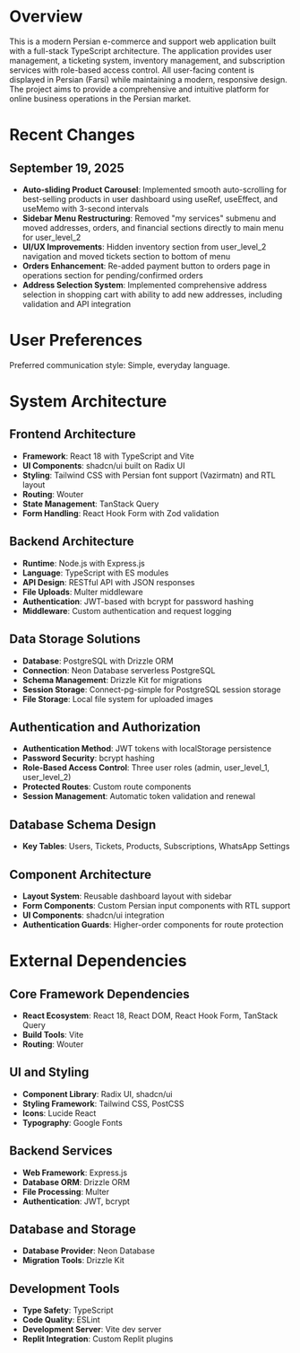 # Overview

This is a modern Persian e-commerce and support web application built with a full-stack TypeScript architecture. The application provides user management, a ticketing system, inventory management, and subscription services with role-based access control. All user-facing content is displayed in Persian (Farsi) while maintaining a modern, responsive design. The project aims to provide a comprehensive and intuitive platform for online business operations in the Persian market.

# Recent Changes

## September 19, 2025
- **Auto-sliding Product Carousel**: Implemented smooth auto-scrolling for best-selling products in user dashboard using useRef, useEffect, and useMemo with 3-second intervals
- **Sidebar Menu Restructuring**: Removed "my services" submenu and moved addresses, orders, and financial sections directly to main menu for user_level_2
- **UI/UX Improvements**: Hidden inventory section from user_level_2 navigation and moved tickets section to bottom of menu
- **Orders Enhancement**: Re-added payment button to orders page in operations section for pending/confirmed orders
- **Address Selection System**: Implemented comprehensive address selection in shopping cart with ability to add new addresses, including validation and API integration

# User Preferences

Preferred communication style: Simple, everyday language.

# System Architecture

## Frontend Architecture
- **Framework**: React 18 with TypeScript and Vite
- **UI Components**: shadcn/ui built on Radix UI
- **Styling**: Tailwind CSS with Persian font support (Vazirmatn) and RTL layout
- **Routing**: Wouter
- **State Management**: TanStack Query
- **Form Handling**: React Hook Form with Zod validation

## Backend Architecture
- **Runtime**: Node.js with Express.js
- **Language**: TypeScript with ES modules
- **API Design**: RESTful API with JSON responses
- **File Uploads**: Multer middleware
- **Authentication**: JWT-based with bcrypt for password hashing
- **Middleware**: Custom authentication and request logging

## Data Storage Solutions
- **Database**: PostgreSQL with Drizzle ORM
- **Connection**: Neon Database serverless PostgreSQL
- **Schema Management**: Drizzle Kit for migrations
- **Session Storage**: Connect-pg-simple for PostgreSQL session storage
- **File Storage**: Local file system for uploaded images

## Authentication and Authorization
- **Authentication Method**: JWT tokens with localStorage persistence
- **Password Security**: bcrypt hashing
- **Role-Based Access Control**: Three user roles (admin, user_level_1, user_level_2)
- **Protected Routes**: Custom route components
- **Session Management**: Automatic token validation and renewal

## Database Schema Design
- **Key Tables**: Users, Tickets, Products, Subscriptions, WhatsApp Settings

## Component Architecture
- **Layout System**: Reusable dashboard layout with sidebar
- **Form Components**: Custom Persian input components with RTL support
- **UI Components**: shadcn/ui integration
- **Authentication Guards**: Higher-order components for route protection

# External Dependencies

## Core Framework Dependencies
- **React Ecosystem**: React 18, React DOM, React Hook Form, TanStack Query
- **Build Tools**: Vite
- **Routing**: Wouter

## UI and Styling
- **Component Library**: Radix UI, shadcn/ui
- **Styling Framework**: Tailwind CSS, PostCSS
- **Icons**: Lucide React
- **Typography**: Google Fonts

## Backend Services
- **Web Framework**: Express.js
- **Database ORM**: Drizzle ORM
- **File Processing**: Multer
- **Authentication**: JWT, bcrypt

## Database and Storage
- **Database Provider**: Neon Database
- **Migration Tools**: Drizzle Kit

## Development Tools
- **Type Safety**: TypeScript
- **Code Quality**: ESLint
- **Development Server**: Vite dev server
- **Replit Integration**: Custom Replit plugins
